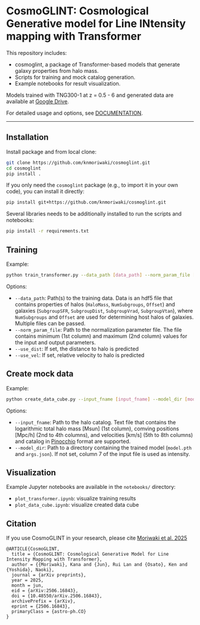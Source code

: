 # CosmoGLINT: Cosmological Generative model for Line INtensity mapping with Transformer

This repository includes:

- cosmoglint, a package of Transformer-based models that generate galaxy properties from halo mass.
- Scripts for training and mock catalog generation.
- Example notebooks for result visualization.

Models trained with TNG300-1 at z = 0.5 - 6 and generated data are available at [Google Drive](https://drive.google.com/drive/folders/1IFje9tNRf4Dr3NufqzlDdGMFTEDpsm35?usp=share_link).

For detailed usage and options, see [DOCUMENTATION](./DOCUMENTATION.md).

---

## Installation

Install package and from local clone:

```bash
git clone https://github.com/knmoriwaki/cosmoglint.git
cd cosmoglint
pip install .
```

If you only need the `cosmoglint` package (e.g., to import it in your own code), you can install it directly:

```bash
pip install git+https://github.com/knmoriwaki/cosmoglint.git
```


Several libraries needs to be additionally installed to run the scripts and notebooks:
```bash
pip install -r requirements.txt
```

## Training 

Example:
```bash
python train_transformer.py --data_path [data_path] --norm_param_file [norm_param_file] --use_dist --use_vel
```

Options:
- `--data_path`: Path(s) to the training data. Data is an hdf5 file that contains properties of halos (`HaloMass`, `NumSubgroups`, `Offset`) and galaxies (`SubgroupSFR`, `SubgroupDist`, `SubgroupVrad`, `SubgroupVtan`), where `NumSubgroups` and `Offset` are used for determining host halos of galaxies. Multiple files can be passed.
- `--norm_param_file`: Path to the normalization parameter file. The file contains minimum (1st column) and maximum (2nd column) values for the input and output parameters.
- `--use_dist`: If set, the distance to halo is predicted
- `--use_vel`: If set, relative velocity to halo is predicted

## Create mock data

Example:
```bash
python create_data_cube.py --input_fname [input_fname] --model_dir [model_dir] 
```

Options:
- `--input_fname`: Path to the halo catalog. Text file that contains the logarithmic total halo mass [Msun] (1st column), comving positions [Mpc/h] (2nd to 4th columns), and velocities [km/s] (5th to 8th columns) and catalog in [Pinocchio](https://github.com/pigimonaco/Pinocchio) format are supported.
- `--model_dir`: Path to a directory containing the trained model (`model.pth` and `args.json`). If not set, column 7 of the input file is used as intensity.

## Visualization

Example Jupyter notebooks are available in the `notebooks/` directory:

- `plot_transformer.ipynb`: visualize training results
- `plot_data_cube.ipynb`: visualize created data cube


## Citation

If you use CosmoGLINT in your research, please cite [Moriwaki et al. 2025](https://arxiv.org/abs/2506.16843)

```
@ARTICLE{CosmoGLINT,
  title = {CosmoGLINT: Cosmological Generative Model for Line Intensity Mapping with Transformer},
  author = {{Moriwaki}, Kana and {Jun}, Rui Lan and {Osato}, Ken and {Yoshida}, Naoki},
  journal = {arXiv preprints},
  year = 2025,
  month = jun,
  eid = {arXiv:2506.16843},
  doi = {10.48550/arXiv.2506.16843},
  archivePrefix = {arXiv},
  eprint = {2506.16843},
  primaryClass = {astro-ph.CO}
}
```